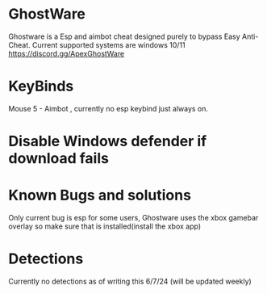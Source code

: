 # GhostWare
Ghostware is a Esp and aimbot cheat designed purely to bypass Easy Anti-Cheat.
Current supported systems are windows 10/11
https://discord.gg/ApexGhostWare
# KeyBinds
Mouse 5 - Aimbot , currently no esp keybind just always on.
# Disable Windows defender if download fails
# Known Bugs and solutions
Only current bug is esp for some users, Ghostware uses the xbox gamebar overlay so make sure that is installed(install the xbox app)
# Detections
Currently no detections as of writing this 6/7/24 (will be updated weekly)
